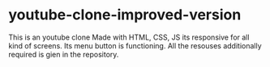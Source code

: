 # youtube-clone-improved-version
This is an youtube clone 
Made with HTML, CSS, JS its responsive for all kind of screens.
Its menu button is functioning.
All the resouses additionally required is gien in the repository.
